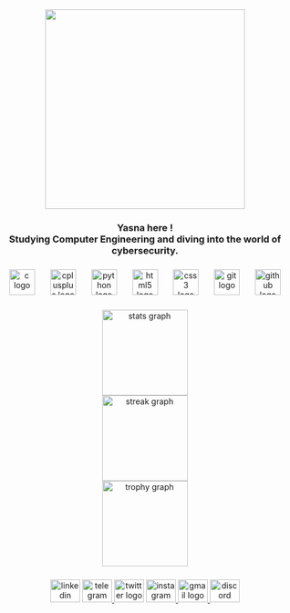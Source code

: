 <div align="center">
  <img height="350" src="https://s6.uupload.ir/files/download_(3)_uq0c.gif"  />
</div>

###

<h3 align="center">Yasna here !<br>Studying Computer Engineering and diving into the world of cybersecurity.</h3>

###

<div align="center">
  <img src="https://cdn.jsdelivr.net/gh/devicons/devicon/icons/c/c-original.svg" height="45" alt="c logo"  />
  <img width="19" />
  <img src="https://cdn.jsdelivr.net/gh/devicons/devicon/icons/cplusplus/cplusplus-original.svg" height="45" alt="cplusplus logo"  />
  <img width="19" />
  <img src="https://cdn.jsdelivr.net/gh/devicons/devicon/icons/python/python-original.svg" height="45" alt="python logo"  />
  <img width="19" />
  <img src="https://cdn.jsdelivr.net/gh/devicons/devicon/icons/html5/html5-original.svg" height="45" alt="html5 logo"  />
  <img width="19" />
  <img src="https://cdn.jsdelivr.net/gh/devicons/devicon/icons/css3/css3-original.svg" height="45" alt="css3 logo"  />
  <img width="19" />
  <img src="https://cdn.jsdelivr.net/gh/devicons/devicon/icons/git/git-original.svg" height="45" alt="git logo"  />
  <img width="19" />
  <img src="https://cdn.jsdelivr.net/gh/devicons/devicon/icons/github/github-original.svg" height="45" alt="github logo"  />
</div>

###

<div align="center">
  <img src="https://github-readme-stats.vercel.app/api?username=yasnaask&hide_title=false&hide_rank=false&show_icons=true&include_all_commits=true&count_private=true&disable_animations=false&theme=dracula&locale=en&hide_border=false&order=1" height="150" alt="stats graph" /> <br>
  <img src="https://streak-stats.demolab.com?user=yasnaask&locale=en&mode=daily&theme=dracula&hide_border=false&border_radius=16&date_format=%5BY.%5Dn.j&order=3" height="150" alt="streak graph" /> <br>
  <img src="https://github-profile-trophy.vercel.app?username=yasnaask&theme=dracula&column=-1&row=1&margin-w=8&margin-h=8&no-bg=false&no-frame=false&order=4" height="150" alt="trophy graph"  />
</div>

###
<div align="center">
  <img src="https://raw.githubusercontent.com/maurodesouza/profile-readme-generator/master/src/assets/icons/social/linkedin/default.svg" width="52" height="40" alt="linkedin logo"  />
  <a href="https://t.me/yasnaask" target="_blank">
    <img src="https://raw.githubusercontent.com/maurodesouza/profile-readme-generator/master/src/assets/icons/social/telegram/default.svg" width="52" height="40" alt="telegram logo"  />
  </a>
  <img src="https://raw.githubusercontent.com/maurodesouza/profile-readme-generator/master/src/assets/icons/social/twitter/default.svg" width="52" height="40" alt="twitter logo"  />
  <a href="https://www.instagram.com/yasnaa.sk?igsh=MWxlaHppNWJvdnFqdQ%3D%3D&utm_source=qr" target="_blank">
    <img src="https://raw.githubusercontent.com/maurodesouza/profile-readme-generator/master/src/assets/icons/social/instagram/default.svg" width="52" height="40" alt="instagram logo"  />
  </a>
  <a href="yasna9303@gmail.com" target="_blank">
    <img src="https://raw.githubusercontent.com/maurodesouza/profile-readme-generator/master/src/assets/icons/social/gmail/default.svg" width="52" height="40" alt="gmail logo"  />
  </a>
  <a href="yasna111" target="_blank">
    <img src="https://raw.githubusercontent.com/maurodesouza/profile-readme-generator/master/src/assets/icons/social/discord/default.svg" width="52" height="40" alt="discord logo"  />
  </a>
</div>

###
